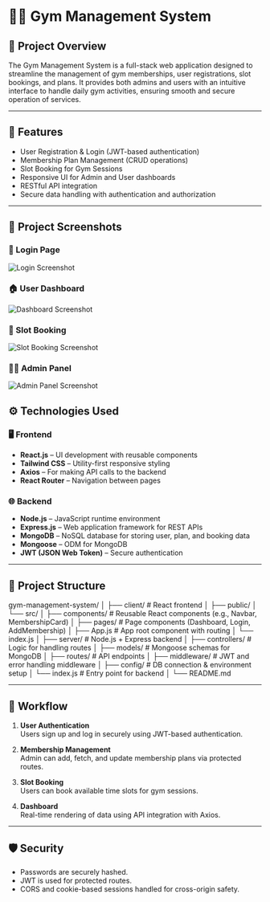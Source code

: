 # 🏋️‍♂️ Gym Management System

## 📌 Project Overview

The Gym Management System is a full-stack web application designed to streamline the management of gym memberships, user registrations, slot bookings, and plans. It provides both admins and users with an intuitive interface to handle daily gym activities, ensuring smooth and secure operation of services.

---

## 🚀 Features

- User Registration & Login (JWT-based authentication)
- Membership Plan Management (CRUD operations)
- Slot Booking for Gym Sessions
- Responsive UI for Admin and User dashboards
- RESTful API integration
- Secure data handling with authentication and authorization

---

## 📸 Project Screenshots

### 🔐 Login Page
![Login Screenshot](./screenshots/login.png)

### 🏠 User Dashboard
![Dashboard Screenshot](./screenshots/dashboard.png)

### 📅 Slot Booking
![Slot Booking Screenshot](./screenshots/slot-booking.png)

### 🧑‍💼 Admin Panel
![Admin Panel Screenshot](./screenshots/admin-panel.png)

## ⚙️ Technologies Used

### 🖥️ Frontend
- **React.js** – UI development with reusable components
- **Tailwind CSS** – Utility-first responsive styling
- **Axios** – For making API calls to the backend
- **React Router** – Navigation between pages

### 🌐 Backend
- **Node.js** – JavaScript runtime environment
- **Express.js** – Web application framework for REST APIs
- **MongoDB** – NoSQL database for storing user, plan, and booking data
- **Mongoose** – ODM for MongoDB
- **JWT (JSON Web Token)** – Secure authentication

---

## 📂 Project Structure
gym-management-system/
│
├── client/ # React frontend
│ ├── public/
│ └── src/
│ ├── components/ # Reusable React components (e.g., Navbar, MembershipCard)
│ ├── pages/ # Page components (Dashboard, Login, AddMembership)
│ ├── App.js # App root component with routing
│ └── index.js
│
├── server/ # Node.js + Express backend
│ ├── controllers/ # Logic for handling routes
│ ├── models/ # Mongoose schemas for MongoDB
│ ├── routes/ # API endpoints
│ ├── middleware/ # JWT and error handling middleware
│ ├── config/ # DB connection & environment setup
│ └── index.js # Entry point for backend
│
└── README.md


---

## 🔄 Workflow

1. **User Authentication**  
   Users sign up and log in securely using JWT-based authentication.

2. **Membership Management**  
   Admin can add, fetch, and update membership plans via protected routes.

3. **Slot Booking**  
   Users can book available time slots for gym sessions.

4. **Dashboard**  
   Real-time rendering of data using API integration with Axios.

---

## 🛡️ Security

- Passwords are securely hashed.
- JWT is used for protected routes.
- CORS and cookie-based sessions handled for cross-origin safety.


